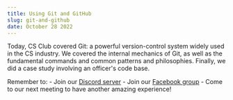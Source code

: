 ```yaml
---
title: Using Git and GitHub
slug: git-and-github
date: October 28 2022
---
```


Today, CS Club covered Git: a powerful version-control system widely used in the CS industry. We covered the internal mechanics of Git, as well as the fundamental commands and common patterns and philosophies. Finally, we did a case study involving an officer's code base.

Remember to: - Join our [Discord server](https://discord.gg/dqaSMVEF69) - Join our [Facebook group](https://www.facebook.com/groups/170424299658516) - Come to our next meeting to have another amazing experience!
